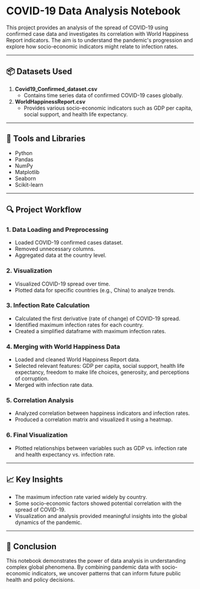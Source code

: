 # COVID-19 Data Analysis Notebook

This project provides an analysis of the spread of COVID-19 using confirmed case data and investigates its correlation with World Happiness Report indicators. The aim is to understand the pandemic's progression and explore how socio-economic indicators might relate to infection rates.

---

## 📦 Datasets Used

1. **Covid19_Confirmed_dataset.csv**  
   - Contains time series data of confirmed COVID-19 cases globally.
2. **WorldHappinessReport.csv**  
   - Provides various socio-economic indicators such as GDP per capita, social support, and health life expectancy.

---

## 🔧 Tools and Libraries

- Python
- Pandas
- NumPy
- Matplotlib
- Seaborn
- Scikit-learn

---

## 🔍 Project Workflow

### 1. Data Loading and Preprocessing
- Loaded COVID-19 confirmed cases dataset.
- Removed unnecessary columns.
- Aggregated data at the country level.

### 2. Visualization
- Visualized COVID-19 spread over time.
- Plotted data for specific countries (e.g., China) to analyze trends.

### 3. Infection Rate Calculation
- Calculated the first derivative (rate of change) of COVID-19 spread.
- Identified maximum infection rates for each country.
- Created a simplified dataframe with maximum infection rates.

### 4. Merging with World Happiness Data
- Loaded and cleaned World Happiness Report data.
- Selected relevant features: GDP per capita, social support, health life expectancy, freedom to make life choices, generosity, and perceptions of corruption.
- Merged with infection rate data.

### 5. Correlation Analysis
- Analyzed correlation between happiness indicators and infection rates.
- Produced a correlation matrix and visualized it using a heatmap.

### 6. Final Visualization
- Plotted relationships between variables such as GDP vs. infection rate and health expectancy vs. infection rate.

---

## 📈 Key Insights

- The maximum infection rate varied widely by country.
- Some socio-economic factors showed potential correlation with the spread of COVID-19.
- Visualization and analysis provided meaningful insights into the global dynamics of the pandemic.

---

## 📌 Conclusion

This notebook demonstrates the power of data analysis in understanding complex global phenomena. By combining pandemic data with socio-economic indicators, we uncover patterns that can inform future public health and policy decisions.
